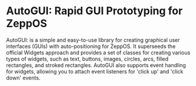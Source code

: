# AutoGUI: Rapid GUI Prototyping for ZeppOS
AutoGUI: is a simple and easy-to-use library for creating graphical user interfaces (GUIs) with auto-positioning for ZeppOS. It superseeds the official Widgets approach and provides a set of classes for creating various types of widgets, such as text, buttons, images, circles, arcs, filled rectangles, and stroked rectangles. AutoGUI also supports event handling for widgets, allowing you to attach event listeners for 'click up' and 'click down' events.